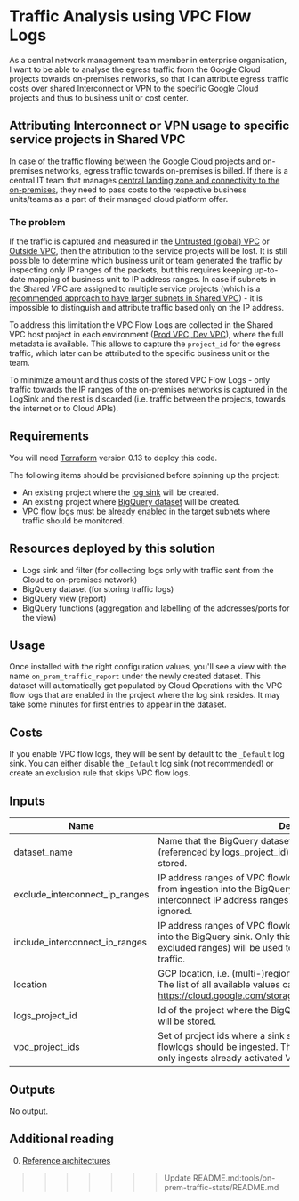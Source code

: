 # Traffic Analysis using VPC Flow Logs

As a central network management team member in enterprise organisation, I want to be able to analyse the egress traffic from the Google Cloud projects towards on-premises networks, so that I can attribute egress traffic costs over shared Interconnect or VPN to the specific Google Cloud projects and thus to business unit or cost center. 

## Attributing Interconnect or VPN usage to specific service projects in Shared VPC

In case of the traffic flowing between the Google Cloud projects and on-premises networks, egress traffic towards on-premises is billed. If there is a central IT team that manages [central landing zone and connectivity to the on-premises](https://cloud.google.com/solutions/images/vpc-bps-l7-firewall.svg), they need to pass costs to the respective business units/teams as a part of their managed cloud platform offer.


### The problem

If the traffic is captured and measured in the [Untrusted (global) VPC](https://cloud.google.com/solutions/images/vpc-bps-l7-firewall.svg) or [Outside VPC](https://cloud.google.com/solutions/images/vpc-bps-native-firewall-rules.svg), then the attribution to the service projects will be lost. It is still possible to determine which business unit or team generated the traffic by inspecting only IP ranges of the packets, but this requires keeping up-to-date mapping of business unit to IP address ranges. In case if subnets in the Shared VPC are assigned to multiple service projects (which is a [recommended approach to have larger subnets in Shared VPC](https://cloud.google.com/solutions/best-practices-vpc-design#fewer-subnets)) - it is impossible to distinguish and attribute traffic based only on the IP address.

To address this limitation the VPC Flow Logs are collected in the Shared VPC host project in each environment ([Prod VPC, Dev VPC](https://cloud.google.com/solutions/images/vpc-bps-native-firewall-rules.svg)), where the full metadata is available. This allows to capture the `project_id` for the egress traffic, which later can be attributed to the specific business unit or the team. 

To minimize amount and thus costs of the stored VPC Flow Logs - only traffic towards the IP ranges of the on-premises networks is captured in the LogSink and the rest is discarded (i.e. traffic between the projects, towards the internet or to Cloud APIs).

## Requirements

You will need [Terraform](https://www.terraform.io/downloads.html) version 0.13 to deploy this code. 

The following items should be provisioned before spinning up the project:

* An existing project where the [log sink](https://github.com/terraform-google-modules/terraform-google-log-export) will be created.
* An existing project where [BigQuery dataset](https://github.com/terraform-google-modules/terraform-google-log-export/tree/master/modules/bigquery) will be created.
* [VPC flow logs](https://cloud.google.com/vpc/docs/using-flow-logs) must be already [enabled](https://cloud.google.com/vpc/docs/using-flow-logs#enabling_vpc_flow_logging) in the target subnets where traffic should be monitored.

## Resources deployed by this solution

* Logs sink and filter (for collecting logs only with traffic sent from the Cloud to on-premises network)
* BigQuery dataset (for storing traffic logs)
* BigQuery view (report)
* BigQuery functions (aggregation and labelling of the addresses/ports for the view)


## Usage

Once installed with the right configuration values, you'll see a view with the name `on_prem_traffic_report` under the newly created dataset. This dataset will automatically get populated by Cloud Operations with the VPC flow logs that are enabled in the project where the log sink resides. It may take some minutes for first entries to appear in the dataset.


## Costs

If you enable VPC flow logs, they will be sent by default to the `_Default` log sink. You can either disable the `_Default` log sink (not recommended) or create an exclusion rule that skips VPC flow logs.

## Inputs

| Name | Description | Type | Default | Required |
|------|-------------|------|---------|:--------:|
| dataset\_name | Name that the BigQuery dataset is going to have in the logs project (referenced by logs\_project\_id) where VPC flowlogs are going to be stored. | `string` | `"vpc_flowlogs_dataset"` | no |
| exclude\_interconnect\_ip\_ranges | IP address ranges of VPC flowlog packets that should be ignored from ingestion into the BigQuery sink. These are useful if the included interconnect IP address ranges contain sub-ranges that should be ignored. | `list(string)` | `[]` | no |
| include\_interconnect\_ip\_ranges | IP address ranges of VPC flowlog packets that should be ingested into the BigQuery sink. Only this ranges (minus any overlapping excluded ranges) will be used to calculate the total Interconnect traffic. | `list(string)` | n/a | yes |
| location | GCP location, i.e. (multi-)region, where resources will be created. The list of all available values can be found under https://cloud.google.com/storage/docs/locations#available_locations. | `string` | `"EU"` | no |
| logs\_project\_id | Id of the project where the BigQuery dataset with the VPC flowlogs will be stored. | `string` | n/a | yes |
| vpc\_project\_ids | Set of project ids where a sink should be created and thus, VPC flowlogs should be ingested. This does not activate VPC flowlogs, it only ingests already activated VPC flowlogs. | `set(string)` | n/a | yes |

## Outputs

No output.

## Additional reading

0. [Reference architectures](https://cloud.google.com/solutions/best-practices-vpc-design#reference_architectures)
>>>>>>> Update README.md:tools/on-prem-traffic-stats/README.md
